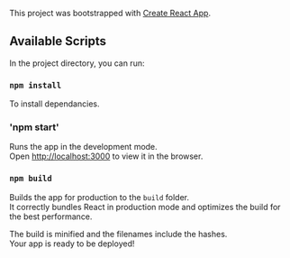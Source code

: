 This project was bootstrapped with [Create React App](https://github.com/facebook/create-react-app).

## Available Scripts

In the project directory, you can run:

### `npm install`

To install dependancies.

### 'npm start'

Runs the app in the development mode.<br />
Open [http://localhost:3000](http://localhost:3000) to view it in the browser.

### `npm build`

Builds the app for production to the `build` folder.<br />
It correctly bundles React in production mode and optimizes the build for the best performance.

The build is minified and the filenames include the hashes.<br />
Your app is ready to be deployed!
